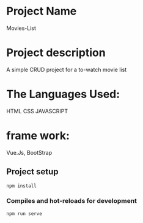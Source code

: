 # Project Name
Movies-List
# Project description
A simple CRUD project for a to-watch movie list
# The Languages Used:
HTML CSS JAVASCRIPT

# frame work:
Vue.Js, BootStrap
## Project setup
```
npm install
```

### Compiles and hot-reloads for development
```
npm run serve
```
